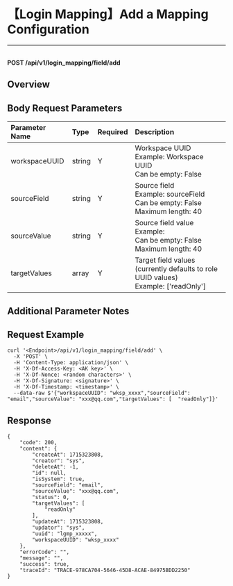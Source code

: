 # 【Login Mapping】Add a Mapping Configuration

---

<br />**POST /api/v1/login_mapping/field/add**

## Overview




## Body Request Parameters

| Parameter Name        | Type     | Required | Description              |
|:---------------------|:--------|:--------|:-------------------------|
| workspaceUUID        | string  | Y       | Workspace UUID<br>Example: Workspace UUID <br>Can be empty: False <br> |
| sourceField          | string  | Y       | Source field<br>Example: sourceField <br>Can be empty: False <br>Maximum length: 40 <br> |
| sourceValue          | string  | Y       | Source field value<br>Example: <br>Can be empty: False <br>Maximum length: 40 <br> |
| targetValues         | array   | Y       | Target field values (currently defaults to role UUID values)<br>Example: ['readOnly'] <br> |

## Additional Parameter Notes





## Request Example
```shell
curl '<Endpoint>/api/v1/login_mapping/field/add' \
  -X 'POST' \
  -H 'Content-Type: application/json' \
  -H 'X-Df-Access-Key: <AK key>' \
  -H 'X-Df-Nonce: <random characters>' \
  -H 'X-Df-Signature: <signature>' \
  -H 'X-Df-Timestamp: <timestamp>' \
  --data-raw $'{"workspaceUUID": "wksp_xxxx","sourceField": "email","sourceValue": "xxx@qq.com","targetValues": [  "readOnly"]}'
```




## Response
```shell
{
    "code": 200,
    "content": {
        "createAt": 1715323808,
        "creator": "sys",
        "deleteAt": -1,
        "id": null,
        "isSystem": true,
        "sourceField": "email",
        "sourceValue": "xxx@qq.com",
        "status": 0,
        "targetValues": [
            "readOnly"
        ],
        "updateAt": 1715323808,
        "updator": "sys",
        "uuid": "lgmp_xxxxx",
        "workspaceUUID": "wksp_xxxx"
    },
    "errorCode": "",
    "message": "",
    "success": true,
    "traceId": "TRACE-978CA704-5646-45D8-ACAE-84975BDD2250"
} 
```